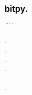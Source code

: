 # bitpy.
.
.
.
.












.






















































.
























.



























.

















































































.































































.






















.
